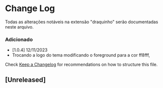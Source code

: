 # Change Log

Todas as alterações notáveis ​​na extensão "draquinho" serão documentadas neste arquivo.

### Adicionado
- [1.0.4] 12/11/2023
- Trocando a logo do tema modificando o foreground para a cor ff8fff,

Check [Keep a Changelog](http://keepachangelog.com/) for recommendations on how to structure this file.

## [Unreleased]
